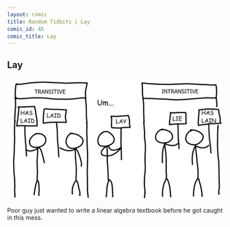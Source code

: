```yaml
---
layout: comic
title: Random Tidbits | Lay
comic_id: 45
comic_title: Lay
---
```


## Lay

<img id="img45" src="/assets/images/45.png">

Poor guy just wanted to write a linear algebra textbook before he got caught in this mess.
